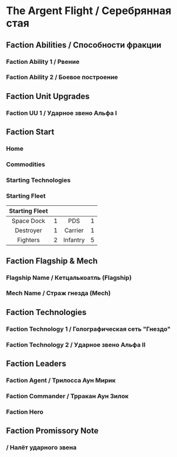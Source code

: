 # The Argent Flight / Серебрянная стая

## Faction Abilities / Способности фракции
### Faction Ability 1 / Рвение
### Faction Ability 2 / Боевое построение

## Faction Unit Upgrades
### Faction UU 1 / Ударное звено Альфа I

## Faction Start
### Home
### Commodities
### Starting Technologies
### Starting Fleet 

| Starting Fleet | | | |
|:---:|:---:|:---:|:---:|
| Space Dock | 1 | PDS | 1 |
| Destroyer | 1 | Carrier | 1 |
| Fighters | 2 | Infantry | 5 |

## Faction Flagship & Mech
### Flagship Name / Кетцалькоатль (Flagship)
### Mech Name / Страж гнезда (Mech)

## Faction Technologies
### Faction Technology 1 / Голографическая сеть "Гнездо"
### Faction Technology 2 / Ударное звено Альфа II

## Faction Leaders
### Faction Agent / Трилосса Аун Мирик
### Faction Commander / Трракан Аун Зилок
### Faction Hero

## Faction Promissory Note
### / Налёт ударного звена
